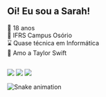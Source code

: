 <h2>Oi! Eu sou a Sarah!</h2>
🌙 18 anos <br>
🌱 IFRS Campus Osório <br>
⌛️ Quase técnica em Informática <br>
🪩 Amo a Taylor Swift <br>

<!-- 
 <div align="center">
  <a href="https://github.com/mejessica">
 <img height="160em" src="https://github-readme-stats.vercel.app/api?username=mejessica&show_icons=true&theme=dracula&include_all_commits=true&count_private=true"/>
  <img height="160em" src="https://github-readme-stats.vercel.app/api/top-langs/?username=mejessica&layout=compact&langs_count=7&theme=dracula"/>
</div>   -->
  

  
  ##
 
<div> 

   <a href="https://instagram.com/sapicenni" target="_blank"><img src="https://img.shields.io/badge/-Instagram-%23E4405F?style=for-the-badge&logo=instagram&logoColor=white" target="_blank"></a>
  <a href = "mailto:sarinhapicennideoliveira@gmail.com"><img src="https://img.shields.io/badge/-Gmail-%23333?style=for-the-badge&logo=gmail&logoColor=white" target="_blank"></a>
  <a href="https://www.linkedin.com/in/sarah-picenni-1783a4236/" target="_blank"><img src="https://img.shields.io/badge/-LinkedIn-%230077B5?style=for-the-badge&logo=linkedin&logoColor=white" target="_blank"></a> 

 
   ![Snake animation](https://github.com/sweetdemis/sweetdemis/blob/output/github-contribution-grid-snake.svg)
 
</div>
